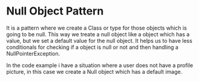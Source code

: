 # Null Object Pattern

It is a pattern where we create a Class or type for those objects which is going to be null.
This way we treate a null object like a object which has a value, but we set a default value for the null object. 
It helps us to have less conditionals for checking if a object is null or not and then handling a NullPointerException.

In the code example i have a situation where a user does not have a profile picture, in this case we create a Null object which has a default image.
